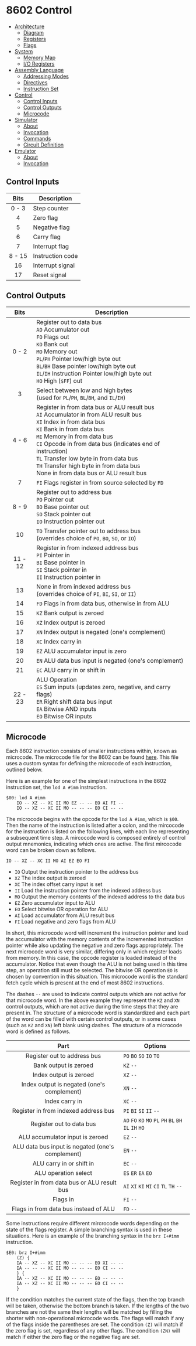 # 8602 Control
- [Architecture](./arch.md)
	- [Diagram](./arch.md#diagram)
	- [Registers](./arch.md#registers)
	- [Flags](./arch.md#flags)
- [System](./system.md)
	- [Memory Map](./system.md#memory-map)
	- [I/O Registers](./system.md#io-registers)
- [Assembly Language](./assembly.md)
	- [Addressing Modes](./assembly.md#addressing-modes)
	- [Directives](./assembly.md#directives)
	- [Instruction Set](./assembly.md#instruction-set)
- [Control](./control.md)
	- [Control Inputs](./control.md#control-inputs)
	- [Control Outputs](./control.md#control-outputs)
	- [Microcode](./control.md#microcode)
- [Simulator](./simulator.md)
	- [About](./simulator.md#about)
	- [Invocation](./simulator.md#invocation)
	- [Commands](./simulator.md#commands)
	- [Circuit Definition](./simulator.md#circuit-definition)
- [Emulator](./emulator.md)
	- [About](./emulator.md#about)
	- [Invocation](./emulator.md#invocation)

<a name="control-inputs"></a>
## Control Inputs
| Bits   | Description      |
| :--:   | -----------      |
| 0 - 3  | Step counter     |
| 4      | Zero flag        |
| 5      | Negative flag    |
| 6      | Carry flag       |
| 7      | Interrupt flag   |
| 8 - 15 | Instruction code |
| 16     | Interrupt signal |
| 17     | Reset signal     |

<a name="control-outputs"></a>
## Control Outputs
| Bits    | Description |
| :--:    | ----------- |
| 0 - 2   | Register out to data bus <br> `AO` Accumulator out <br> `FO` Flags out <br> `KO` Bank out <br> `MO` Memory out <br> `PL`/`PH` Pointer low/high byte out <br> `BL`/`BH` Base pointer low/high byte out <br> `IL`/`IH` Instruction Pointer low/high byte out <br> `HO` High (`$FF`) out |
| 3       | Select between low and high bytes <br> (used for `PL`/`PH`, `BL`/`BH`, and `IL`/`IH`) |
| 4 - 6   | Register in from data bus or ALU result bus <br> `AI` Accumulator in from ALU result bus <br> `XI` Index in from data bus <br> `KI` Bank in from data bus <br> `MI` Memory in from data bus <br> `CI` Opcode in from data bus (indicates end of instruction) <br> `TL` Transfer low byte in from data bus <br> `TH` Transfer high byte in from data bus <br> None in from data bus or ALU result bus |
| 7       | `FI` Flags register in from source selected by `FD` |
| 8 - 9   | Register out to address bus <br> `PO` Pointer out <br> `BO` Base pointer out <br> `SO` Stack pointer out <br> `IO` Instruction pointer out |
| 10      | `TO` Transfer pointer out to address bus <br> (overrides choice of `PO`, `BO`, `SO`, or `IO`) |
| 11 - 12 | Register in from indexed address bus <br> `PI` Pointer in <br> `BI` Base pointer in <br> `SI` Stack pointer in <br> `II` Instruction pointer in |
| 13      | None in from indexed address bus <br> (overrides choice of `PI`, `BI`, `SI`, or `II`) |
| 14      | `FD` Flags in from data bus, otherwise in from ALU    |
| 15      | `KZ` Bank output is zeroed                            |
| 16      | `XZ` Index output is zeroed                           |
| 17      | `XN` Index output is negated (one's complement)       |
| 18      | `XC` Index carry in                                   |
| 19      | `EZ` ALU accumulator input is zero                    |
| 20      | `EN` ALU data bus input is negated (one's complement) |
| 21      | `EC` ALU carry in or shift in                         |
| 22 - 23 | ALU Operation <br> `ES` Sum inputs (updates zero, negative, and carry flags) <br> `ER` Right shift data bus input <br> `EA` Bitwise AND inputs <br> `EO` Bitwise OR inputs |

<a name="microcode"></a>
## Microcode
Each 8602 instruction consists of smaller instructions within, known as microcode. The microcode file for the 8602 can be found [here](../microcode/mircocode.src). This file uses a custom syntax for defining the microcode of each instruction, outlined below.

Here is an example for one of the simplest instructions in the 8602 instruction set, the `lod A #imm` instruction.
```
$00: lod A #imm
	IO -- XZ -- XC II MO EZ -- -- EO AI FI --
	IO -- XZ -- XC II MO -- -- -- EO CI -- --
```
The microcode begins with the opcode for the `lod A #imm`, which is `$00`. Then the name of the instruction is listed after a colon, and the mircocode for the instruction is listed on the following lines, with each line representing a subsequent time step. A mircocode word is composed entirely of control output mnemonics, indicating which ones are active. The first mircocode word can be broken down as follows.

`IO -- XZ -- XC II MO AI EZ EO FI`
- `IO` Output the instruction pointer to the address bus
- `XZ` The index output is zeroed
- `XC` The index offset carry input is set
- `II` Load the instruction pointer from the indexed address bus
- `MO` Output the memory contents of the indexed address to the data bus
- `EZ` Zero accumulator input to ALU
- `EO` Select bitwise OR operation for ALU
- `AI` Load accumulator from ALU result bus
- `FI` Load negative and zero flags from ALU

In short, this microcode word will increment the instruction pointer and load the accumulator with the memory contents of the incremented instruction pointer while also updating the negative and zero flags appropriately. The next microcode word is very similar, differing only in which register loads from memory. In this case, the opcode register is loaded instead of the accumulator. Notice that even though the ALU is not being used in this time step, an operation still must be selected. The bitwise OR operation `EO` is chosen by convention in this situation. This microcode word is the standard fetch cycle which is present at the end of most 8602 instructions.

The dashes `--` are used to indicate control outputs which are not active for that microcode word. In the above example they represent the `KZ` and `XN` control outputs, which are not active during the time steps that they are present in. The structure of a microcode word is standardized and each part of the word can be filled with certain control outputs, or in some cases (such as `KZ` and `XN`) left blank using dashes. The structure of a microcode word is defined as follows.

| Part                                             | Options
| :--:                                             | -------
| Register out to address bus                      | `PO` `BO` `SO` `IO` `TO`
| Bank output is zeroed                            | `KZ` `--`
| Index output is zeroed                           | `XZ` `--`
| Index output is negated (one's complement)       | `XN` `--`
| Index carry in                                   | `XC` `--`
| Register in from indexed address bus             | `PI` `BI` `SI` `II` `--`
| Register out to data bus                         | `AO` `FO` `KO` `MO` `PL` `PH` `BL` `BH` `IL` `IH` `HO`
| ALU accumulator input is zeroed                  | `EZ` `--`
| ALU data bus input is negated (one's complement) | `EN` `--`
| ALU carry in or shift in                         | `EC` `--`
| ALU operation select                             | `ES` `ER` `EA` `EO`
| Register in from data bus or ALU result bus      | `AI` `XI` `KI` `MI` `CI` `TL` `TH` `--`
| Flags in                                         | `FI` `--`
| Flags in from data bus instead of ALU            | `FD` `--`

Some instructions require different mircrocode words depending on the state of the flags register. A simple branching syntax is used in these situations. Here is an example of the branching syntax in the `brz I+#imm` instruction.
```
$E0: brz I+#imm
	(Z) {
	IA -- XZ -- XC II MO -- -- -- EO XI -- --
	IA -- -- -- XC II MO -- -- -- EO CI -- --
	} {
	IA -- XZ -- XC II MO -- -- -- EO -- -- --
	IA -- XZ -- XC II MO -- -- -- EO CI -- --
	}
```
If the condition matches the current state of the flags, then the top branch will be taken, otherwise the bottom branch is taken. If the lengths of the two branches are not the same their lengths will be matched by filling the shorter with non-operational microcode words. The flags will match if any of the flags inside the parentheses are set. The condition `(Z)` will match if the zero flag is set, regardless of any other flags. The condition `(ZN)` will match if either the zero flag or the negative flag are set.